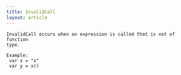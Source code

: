```yaml
---
title: InvalidCall
layout: article
---
```

<!-- Copyright 2023 The Go Authors. All rights reserved.
     Use of this source code is governed by a BSD-style
     license that can be found in the LICENSE file. -->

<!-- Code generated by generrordocs.go; DO NOT EDIT. -->

```
InvalidCall occurs when an expression is called that is not of function
type.

Example:
 var x = "x"
 var y = x()
```

